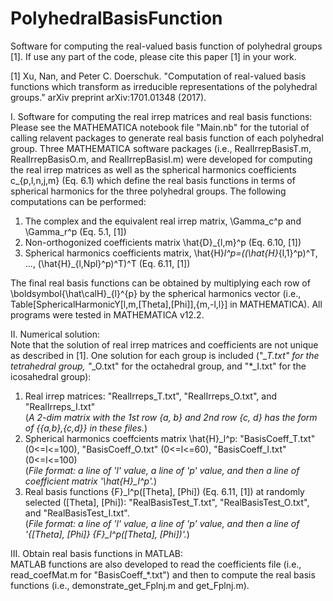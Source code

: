 # PolyhedralBasisFunction
Software for computing the real-valued basis function of polyhedral groups [1]. If use any part of the code, please cite this paper [1] in your work.

[1] Xu, Nan, and Peter C. Doerschuk. "Computation of real-valued basis functions which transform as irreducible representations of the polyhedral groups." arXiv preprint arXiv:1701.01348 (2017).

I. Software for computing the real irrep matrices and real basis functions:\
Please see the MATHEMATICA notebook file "Main.nb" for the tutorial of calling relavent packages to generate real basis function of each polyhedral group. Three MATHEMATICA software packages (i.e., RealIrrepBasisT.m, RealIrrepBasisO.m, and RealIrrepBasisI.m) were developed for computing the real irrep matrices as well as the spherical harmonics coefficients c_{p,l,n,j,m} (Eq. 6.1) which define the real basis functions in terms of spherical harmonics for the three polyhedral groups. The following computations can be performed:
 1. The complex and the equivalent real irrep matrix, \Gamma_c^p and \Gamma_r^p (Eq. 5.1, [1])
 2. Non-orthogonized coefficients matrix \hat{D}_{l,m}^p  (Eq. 6.10, [1])
 3. Spherical harmonics coefficients matrix, \hat{H}_l^p=((\hat{H}_{l,1}^p)^T, ..., (\hat{H}_{l,Npl}^p)^T)^T  (Eq. 6.11, [1])

The final real basis functions can be obtained by multiplying each row of \boldsymbol{\hat\calH}_{l}^{p} by the spherical harmonics vector (i.e., Table[SphericalHarmonicY[l,m,\[Theta],\[Phi]],{m,-l,l}] in MATHEMATICA). All programs were tested in MATHEMATICA v12.2.

II. Numerical solution:\
Note that the solution of real irrep matrices and coefficients are not unique as described in [1]. One solution for each group is included ("*_T.txt" for the tetrahedral group, "*_O.txt" for the octahedral group, and "*_I.txt" for the icosahedral group):
 1. Real irrep matrices: "RealIrreps_T.txt", "RealIrreps_O.txt", and "RealIrreps_I.txt"\
(*A 2-dim matrix with the 1st row {a, b} and 2nd row {c, d} has the form of {{a,b},{c,d}} in these files.*)
 2. Spherical harmonics coeffcients matrix \hat{H}_l^p: "BasisCoeff_T.txt" (0<=l<=100), "BasisCoeff_O.txt" (0<=l<=60), "BasisCoeff_I.txt" (0<=l<=100)\
(*File format: a line of 'l' value, a line of 'p' value, and then a line of coefficient matrix '\hat{H}_l^p'.*)
 3. Real basis functions {F}_l^p(\[Theta], \[Phi]) (Eq. 6.11, [1]) at randomly selected (\[Theta], \[Phi]): "RealBasisTest_T.txt", "RealBasisTest_O.txt", and "RealBasisTest_I.txt".\
(*File format: a line of 'l' value, a line of 'p' value, and then a line of '{\[Theta], \[Phi]}     {F}_l^p(\[Theta], \[Phi])'.*)

III. Obtain real basis functions in MATLAB:\
MATLAB functions are also developed to read the coefficients file (i.e., read_coefMat.m for "BasisCoeff_*.txt") and then to compute the real basis functions (i.e., demonstrate_get_Fplnj.m and get_Fplnj.m). 
